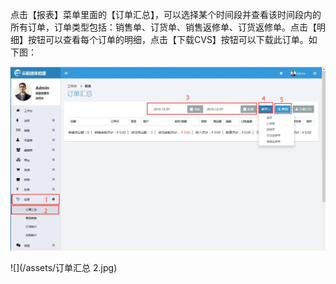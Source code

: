 点击【报表】菜单里面的【订单汇总】，可以选择某个时间段并查看该时间段内的所有订单，订单类型包括：销售单、订货单、销售返修单、订货返修单。点击【明细】按钮可以查看每个订单的明细，点击【下载CVS】按钮可以下载此订单。如下图：

![](/assets/订单汇总1.jpg)

![](/assets/订单汇总 2.jpg)

